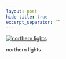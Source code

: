 ```yaml
---
layout: post
hide-title: true
excerpt_separator: “”
---
```

[![northern lights](https://dl.dropbox.com/u/4255155/blog/600/northern_lights.jpg)](https://dl.dropbox.com/u/4255155/blog/northern_lights.jpg) 

northern lights